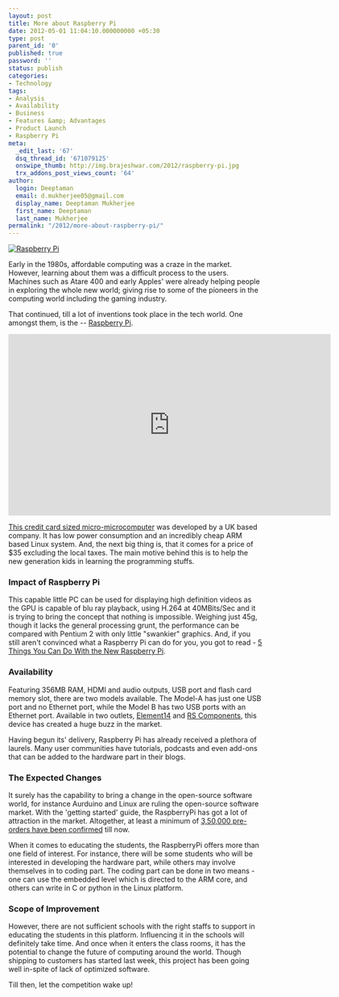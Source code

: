 ```yaml
---
layout: post
title: More about Raspberry Pi
date: 2012-05-01 11:04:10.000000000 +05:30
type: post
parent_id: '0'
published: true
password: ''
status: publish
categories:
- Technology
tags:
- Analysis
- Availability
- Business
- Features &amp; Advantages
- Product Launch
- Raspberry Pi
meta:
  _edit_last: '67'
  dsq_thread_id: '671079125'
  onswipe_thumb: http://img.brajeshwar.com/2012/raspberry-pi.jpg
  trx_addons_post_views_count: '64'
author:
  login: Deeptaman
  email: d.mukherjee05@gmail.com
  display_name: Deeptaman Mukherjee
  first_name: Deeptaman
  last_name: Mukherjee
permalink: "/2012/more-about-raspberry-pi/"
---
```

<p><a href="http://www.raspberrypi.org/"><img src="/static/2012/05/raspberry-pi.jpg" alt="Raspberry Pi" /></a></p>
<p>Early in the 1980s, affordable computing was a craze in the market. However, learning about them was a difficult process to the users. Machines such as Atare 400 and early Apples' were already helping people in exploring the whole new world; giving rise to some of the pioneers in the computing world including the gaming industry.</p>
<p>That continued, till a lot of inventions took place in the tech world. One amongst them, is the -- <a href="http://www.raspberrypi.org/">Raspberry Pi</a>.</p>
<p><!--more--></p>
<p><iframe width="640" height="360" src="http://www.youtube.com/embed/6BbufUp_HNs" frameborder="0" allowfullscreen></iframe></p>
<p><a href="http://en.wikipedia.org/wiki/Raspberry_Pi">This credit card sized micro-microcomputer</a> was developed by a UK based company. It has low power consumption and an incredibly cheap ARM based Linux system. And, the next big thing is, that it comes for a price of $35 excluding the local taxes. The main motive behind this is to help the new generation kids in learning the programming stuffs.</p>
<h3>Impact of Raspberry Pi</h3>
<p>This capable little PC can be used for displaying high definition videos as the GPU is capable of blu ray playback, using H.264 at 40MBits/Sec and it is trying to bring the concept that nothing is impossible. Weighing just 45g, though it lacks the general processing grunt, the performance can be compared with Pentium 2 with only little "swankier" graphics. And, if you still aren't convinced what a Raspberry Pi can do for you, you got to read - <a href="http://gizmodo.com/5889245/five-things-you-can-do-with-the-new-raspberry-pi">5 Things You Can Do With the New Raspberry Pi</a>.</p>
<h3>Availability</h3>
<p>Featuring 356MB RAM, HDMI and audio outputs, USB port and flash card memory slot, there are two models available. The Model-A has just one USB port and no Ethernet port, while the Model B has two USB ports with an Ethernet port. Available in two outlets, <a href="http://www.element14.com/community/groups/raspberry-pi">Element14</a> and <a href="http://uk.rs-online.com/web/generalDisplay.html?id=raspberrypi&amp;cm_mmc=UK-PPC-0212-_-02_Raspberry_PI-_-Raspberry_PI-_-Raspberry_Pi">RS Components</a>, this device has created a huge buzz in the market. </p>
<p>Having begun its' delivery, Raspberry Pi has already received a plethora of laurels. Many user communities have tutorials, podcasts and even add-ons that can be added to the hardware part in their blogs. </p>
<h3>The Expected Changes</h3>
<p>It surely has the capability to bring a change in the open-source software world, for instance Aurduino and Linux are ruling the open-source software market. With the 'getting started' guide, the RaspberryPi has got a lot of attraction in the market. Altogether, at least a minimum of <a href="http://www.slashgear.com/raspberry-pi-pre-orders-reach-350000-19223701/">3,50,000 pre-orders have been confirmed</a> till now. </p>
<p>When it comes to educating the students, the RaspberryPi offers more than one field of interest. For instance, there will be some students who will be interested in developing the hardware part, while others may involve themselves in to coding part. The coding part can be done in two means - one can use the embedded level which is directed to the ARM core, and others can write in C or python in the Linux platform. </p>
<h3>Scope of Improvement</h3>
<p>However, there are not sufficient schools with the right staffs to support in educating the students in this platform. Influencing it in the schools will definitely take time. And once when it enters the class rooms, it has the potential to change the future of computing around the world. Though shipping to customers has started last week, this project has been going well in-spite of lack of optimized software. </p>
<p>Till then, let the competition wake up!</p>
